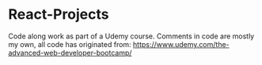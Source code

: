 # React-Projects

Code along work as part of a Udemy course.  Comments in code are mostly my own, all code has originated from: https://www.udemy.com/the-advanced-web-developer-bootcamp/
